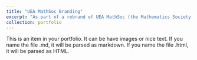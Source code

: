 ```yaml
---
title: "UEA MathSoc Branding"
excerpt: "As part of a rebrand of UEA MathSoc (the Mathematics Society at the University of East Anglia), I created a logo and various other graphical elements to be used in materials and communications by the society. Here are just a few of the things I produced for this.<br/><img src='/images/MathSoc_Logo.png'><br/><img src='/images/MathSoc_Text.png'><br/><img src='/images/MathSoc_Ball'><br/><img src='/images/MathSoc_Christmas'>"
collection: portfolio
---
```


This is an item in your portfolio. It can be have images or nice text. If you name the file .md, it will be parsed as markdown. If you name the file .html, it will be parsed as HTML. 
